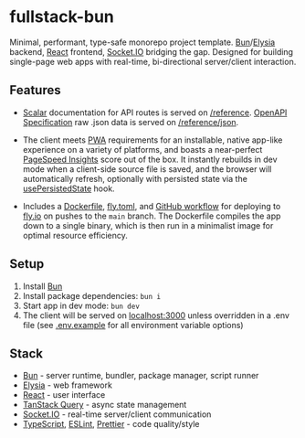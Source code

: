 # fullstack-bun

Minimal, performant, type-safe monorepo project template. [Bun](https://bun.sh)/[Elysia](https://elysiajs.com) backend, [React](https://react.dev) frontend, [Socket.IO](https://socket.io) bridging the gap. Designed for building single-page web apps with real-time, bi-directional server/client interaction.

## Features

- [Scalar](https://guides.scalar.com) documentation for API routes is served on [/reference](https://fullstack-bun.fly.dev/reference). [OpenAPI Specification](https://swagger.io/specification) raw .json data is served on [/reference/json](https://fullstack-bun.fly.dev/reference/json).

- The client meets [PWA](https://developer.mozilla.org/en-US/docs/Web/Progressive_web_apps) requirements for an installable, native app-like experience on a variety of platforms, and boasts a near-perfect [PageSpeed Insights](https://pagespeed.web.dev) score out of the box. It instantly rebuilds in dev mode when a client-side source file is saved, and the browser will automatically refresh, optionally with persisted state via the [usePersistedState](https://github.com/cdleveille/fullstack-bun/blob/main/src/client/hooks/usePersistedState.ts) hook.

- Includes a [Dockerfile](https://github.com/cdleveille/fullstack-bun/blob/main/Dockerfile), [fly.toml](https://github.com/cdleveille/fullstack-bun/blob/main/fly.toml), and [GitHub workflow](https://github.com/cdleveille/fullstack-bun/blob/main/.github/workflows/deploy.yml) for deploying to [fly.io](https://fly.io) on pushes to the `main` branch. The Dockerfile compiles the app down to a single binary, which is then run in a minimalist image for optimal resource efficiency.

## Setup

1. Install [Bun](https://bun.sh)
2. Install package dependencies: `bun i`
3. Start app in dev mode: `bun dev`
4. The client will be served on [localhost:3000](http://localhost:3000) unless overridden in a .env file (see [.env.example](https://github.com/cdleveille/fullstack-bun/blob/main/.env.example) for all environment variable options)

## Stack

- [Bun](https://bun.sh) - server runtime, bundler, package manager, script runner
- [Elysia](https://elysiajs.com) - web framework
- [React](https://react.dev) - user interface
- [TanStack Query](https://tanstack.com/query) - async state management
- [Socket.IO](https://socket.io) - real-time server/client communication
- [TypeScript](https://www.typescriptlang.org), [ESLint](https://eslint.org), [Prettier](https://prettier.io) - code quality/style
